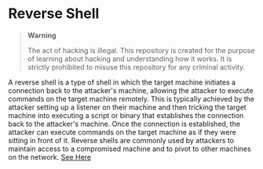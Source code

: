 # Reverse Shell

> **Warning**
>
> The act of hacking is illegal. This repository is created for the purpose of learning about hacking and understanding how it works. It is strictly prohibited to misuse this repository for any criminal activity.


A reverse shell is a type of shell in which the target machine initiates a connection back to the attacker's machine, allowing the attacker to execute commands on the target machine remotely. This is typically achieved by the attacker setting up a listener on their machine and then tricking the target machine into executing a script or binary that establishes the connection back to the attacker's machine. Once the connection is established, the attacker can execute commands on the target machine as if they were sitting in front of it. Reverse shells are commonly used by attackers to maintain access to a compromised machine and to pivot to other machines on the network.
[See Here](https://en.m.wikipedia.org/wiki/Shell_shoveling)